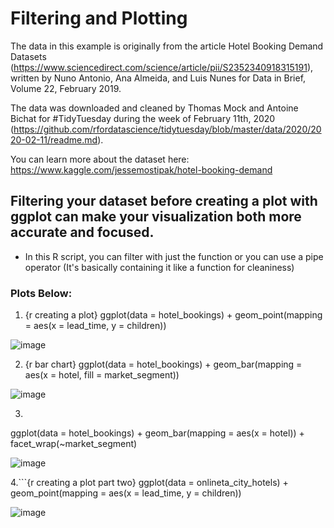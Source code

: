 # Filtering and Plotting

The data in this example is originally from the article Hotel Booking Demand Datasets (https://www.sciencedirect.com/science/article/pii/S2352340918315191), written by Nuno Antonio, Ana Almeida, and Luis Nunes for Data in Brief, Volume 22, February 2019.

The data was downloaded and cleaned by Thomas Mock and Antoine Bichat for #TidyTuesday during the week of February 11th, 2020 (https://github.com/rfordatascience/tidytuesday/blob/master/data/2020/2020-02-11/readme.md).

You can learn more about the dataset here:
https://www.kaggle.com/jessemostipak/hotel-booking-demand

## Filtering your dataset before creating a plot with ggplot can make your visualization both more accurate and focused.
- In this R script, you can filter with just the function or you can use a pipe operator (It's basically containing it like a function for cleaniness)

### Plots Below:

1. {r creating a plot}
ggplot(data = hotel_bookings) +
  geom_point(mapping = aes(x = lead_time, y = children))

![image](https://github.com/user-attachments/assets/0a5589bb-2b68-4f8e-a37f-23b7f7b07013)

2. {r bar chart}
ggplot(data = hotel_bookings) +
  geom_bar(mapping = aes(x = hotel, fill = market_segment))

![image](https://github.com/user-attachments/assets/b413cbc3-2f91-4555-89ac-fb4057acd2b6)

3. ```{r faceting a plot}
ggplot(data = hotel_bookings) +
  geom_bar(mapping = aes(x = hotel)) +
  facet_wrap(~market_segment)

![image](https://github.com/user-attachments/assets/39422a6c-0206-4ce2-8df4-9ea0bd70c7d9)

4.```{r creating a plot part two}
ggplot(data = onlineta_city_hotels) +
  geom_point(mapping = aes(x = lead_time, y = children))

![image](https://github.com/user-attachments/assets/3c64b73d-b62a-4629-99b4-bb2f9e5d4966)



